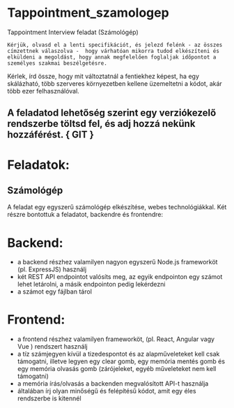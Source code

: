 # Tappointment_szamologep
Tappointment Interview feladat (Számológép)
```
Kérjük, olvasd el a lenti specifikációt, és jelezd felénk - az összes címzettnek válaszolva -  hogy várhatóan mikorra tudod elkészíteni és elküldeni a megoldást, hogy annak megfelelően foglaljak időpontot a személyes szakmai beszélgetésre. 
```




Kérlek, írd össze, hogy mit változtatnál a fentiekhez képest, ha egy skálázható, több szerveres környezetben kellene üzemeltetni a kódot, akár több ezer felhasználóval.

## A feladatod lehetőség szerint egy verziókezelő rendszerbe töltsd fel, és adj hozzá nekünk hozzáférést. { GIT }


# Feladatok: 

## Számológép

A feladat egy egyszerű számológép elkészítése,  webes technológiákkal. Két részre bontottuk a feladatot, backendre és frontendre:

# Backend: 
- a backend részhez valamilyen nagyon egyszerű Node.js frameworköt (pl. ExpressJS) használj
- két REST API endpointot valósíts meg, az egyik endpointon egy számot lehet letárolni, a másik endpointon pedig lekérdezni
- a számot egy fájlban tárol

# Frontend: 

- a frontend részhez valamilyen frameworköt, (pl. React, Angular vagy Vue ) rendszert használj
- a tíz számjegyen kívül a tizedespontot és az alapműveleteket kell csak támogatni, illetve legyen egy clear gomb, egy memória mentés gomb és egy memória olvasás gomb (zárójeleket, egyéb műveleteket nem kell támogatni)
- a memória írás/olvasás a backenden megvalósított API-t használja
- általában írj olyan minőségű és felépítésű kódot, amit egy éles rendszerbe is kitennél



